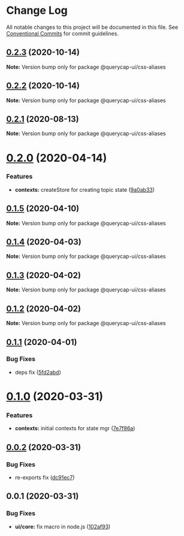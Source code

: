 # Change Log

All notable changes to this project will be documented in this file.
See [Conventional Commits](https://conventionalcommits.org) for commit guidelines.

## [0.2.3](https://github.com/querycap/webappkit/compare/@querycap-ui/css-aliases@0.2.2...@querycap-ui/css-aliases@0.2.3) (2020-10-14)

**Note:** Version bump only for package @querycap-ui/css-aliases





## [0.2.2](https://github.com/querycap/webappkit/compare/@querycap-ui/css-aliases@0.2.1...@querycap-ui/css-aliases@0.2.2) (2020-10-14)

**Note:** Version bump only for package @querycap-ui/css-aliases





## [0.2.1](https://github.com/querycap/webappkit/compare/@querycap-ui/css-aliases@0.2.0...@querycap-ui/css-aliases@0.2.1) (2020-08-13)

**Note:** Version bump only for package @querycap-ui/css-aliases





# [0.2.0](https://github.com/querycap/webappkit/compare/@querycap-ui/css-aliases@0.1.5...@querycap-ui/css-aliases@0.2.0) (2020-04-14)


### Features

* **contexts:** createStore for creating topic state ([9a0ab33](https://github.com/querycap/webappkit/commit/9a0ab33376725c94b4a0b813f0ed44dfc3abd9bc))





## [0.1.5](https://github.com/querycap/webappkit/compare/@querycap-ui/css-aliases@0.1.4...@querycap-ui/css-aliases@0.1.5) (2020-04-10)

**Note:** Version bump only for package @querycap-ui/css-aliases





## [0.1.4](https://github.com/querycap/webappkit/compare/@querycap-ui/css-aliases@0.1.3...@querycap-ui/css-aliases@0.1.4) (2020-04-03)

**Note:** Version bump only for package @querycap-ui/css-aliases





## [0.1.3](https://github.com/querycap/webappkit/compare/@querycap-ui/css-aliases@0.1.2...@querycap-ui/css-aliases@0.1.3) (2020-04-02)

**Note:** Version bump only for package @querycap-ui/css-aliases





## [0.1.2](https://github.com/querycap/webappkit/compare/@querycap-ui/css-aliases@0.1.1...@querycap-ui/css-aliases@0.1.2) (2020-04-02)

**Note:** Version bump only for package @querycap-ui/css-aliases





## [0.1.1](https://github.com/querycap/webappkit/compare/@querycap-ui/css-aliases@0.1.0...@querycap-ui/css-aliases@0.1.1) (2020-04-01)


### Bug Fixes

* deps fix ([5fd2abd](https://github.com/querycap/webappkit/commit/5fd2abd84d2482c5c9aa356655fb85483690926f))





# [0.1.0](https://github.com/querycap/webappkit/compare/@querycap-ui/css-aliases@0.0.2...@querycap-ui/css-aliases@0.1.0) (2020-03-31)


### Features

* **contexts:** initial contexts for state mgr ([7e7f86a](https://github.com/querycap/webappkit/commit/7e7f86a7ec61375cb8f3d618468d0772305c9a48))





## [0.0.2](https://github.com/querycap/webappkit/compare/@querycap-ui/css-aliases@0.0.1...@querycap-ui/css-aliases@0.0.2) (2020-03-31)


### Bug Fixes

* re-exports fix ([dc91ec7](https://github.com/querycap/webappkit/commit/dc91ec7983130355667eca8ce24c6dc5b0c4619e))





## 0.0.1 (2020-03-31)


### Bug Fixes

* **ui/core:** fix macro in node.js ([102af93](https://github.com/querycap/webappkit/commit/102af9372adae55c61f45221c1096658147f7e22))
